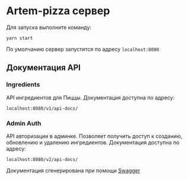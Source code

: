 # Artem-pizza сервер

Для запуска выполните команду:

```
yarn start
```

По умолчанию сервер запустится по адресу `localhost:8080`

## Документация API

### Ingredients

API ингредиентов для Пиццы. Документация доступна по адресу:

`localhost:8080/v1/api-docs/`

### Admin Auth

API авторизации в админке. Позволяет получить доступ к созданию, обновлению и удалению ингредиентов. Документация доступна по адресу:

`localhost:8080/v2/api-docs/`

Документация сгенерирована при помощи [Swagger](https://swagger.io/)
